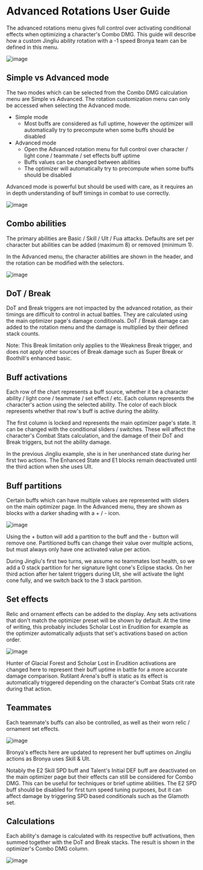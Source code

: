# Advanced Rotations User Guide

The advanced rotations menu gives full control over activating conditional effects when optimizing a character's Combo DMG.
This guide will describe how a custom Jingliu ability rotation with a -1 speed Bronya team can be defined in this menu.

![image](https://github.com/user-attachments/assets/06ba1580-e4d0-449b-b523-bb703aba475d)

## Simple vs Advanced mode

The two modes which can be selected from the Combo DMG calculation menu are Simple vs Advanced. The rotation customization menu can only be accessed when selecting the Advanced mode.

* Simple mode
    * Most buffs are considered as full uptime, however the optimizer will automatically try to precompute when some buffs should be disabled
* Advanced mode
    * Open the Advanced rotation menu for full control over character / light cone / teammate / set effects buff uptime
    * Buffs values can be changed between abilities
    * The optimizer will automatically try to precompute when some buffs should be disabled

Advanced mode is powerful but should be used with care, as it requires an in depth understanding of buff timings in combat to use correctly.

![image](https://github.com/user-attachments/assets/d93b4d9c-72a9-4847-b4f4-42e424896b5a)

## Combo abilities

The primary abilities are Basic / Skill / Ult / Fua attacks. Defaults are set per character but abilities can be added (maximum 8) or removed (minimum 1).

In the Advanced menu, the character abilities are shown in the header, and the rotation can be modified with the selectors.

![image](https://github.com/user-attachments/assets/ede1ea9e-1cd9-4749-b063-deb4b5496588)

## DoT / Break

DoT and Break triggers are not impacted by the advanced rotation, as their timings are difficult to control in actual battles.
They are calculated using the main optimizer page's damage conditionals.
DoT / Break damage can added to the rotation menu and the damage is multiplied by their defined stack counts.

Note: This Break limitation only applies to the Weakness Break trigger, and does not apply other sources of Break damage such as Super Break or Boothill's enhanced basic.

## Buff activations

Each row of the chart represents a buff source, whether it be a character ability / light cone / teammate / set effect / etc.
Each column represents the character's action using the selected ability. The color of each block represents whether that row's buff is active during the ability.

The first column is locked and represents the main optimizer page's state. It can be changed with the conditional sliders / switches.
These will affect the character's Combat Stats calculation, and the damage of their DoT and Break triggers, but not the ability damage.

In the previous Jingliu example, she is in her unenhanced state during her first two actions.
The Enhanced State and E1 blocks remain deactivated until the third action when she uses Ult.

## Buff partitions

Certain buffs which can have multiple values are represented with sliders on the main optimizer page.
In the Advanced menu, they are shown as blocks with a darker shading with a + / - icon.

![image](https://github.com/user-attachments/assets/ebca4a73-2dc7-4fa4-b53b-b1736f2e1045)

Using the + button will add a partition to the buff and the - button will remove one.
Partitioned buffs can change their value over multiple actions, but must always only have one activated value per action.

During Jingliu's first two turns, we assume no teammates lost health, so we add a 0 stack partition for her signature light cone's Eclipse stacks.
On her third action after her talent triggers during Ult, she will activate the light cone fully, and we switch back to the 3 stack partition.

## Set effects

Relic and ornament effects can be added to the display. Any sets activations that don't match the optimizer preset will be shown by default.
At the time of writing, this probably includes Scholar Lost in Erudition for example as the optimizer automatically adjusts that set's activations based on action order.

![image](https://github.com/user-attachments/assets/bc0f3692-9b01-459b-bcb0-81a03e74c9b8)

Hunter of Glacial Forest and Scholar Lost in Erudition activations are changed here to represent their buff uptime in battle for a more accurate damage comparison.
Rutilant Arena's buff is static as its effect is automatically triggered depending on the character's Combat Stats crit rate during that action.

## Teammates

Each teammate's buffs can also be controlled, as well as their worn relic / ornament set effects.

![image](https://github.com/user-attachments/assets/25caecb5-6bc7-4dee-afa4-ca197e53aebd)

Bronya's effects here are updated to represent her buff uptimes on Jingliu actions as Bronya uses Skill & Ult.

Notably the E2 Skill SPD buff and Talent's Initial DEF buff are deactivated on the main optimizer page but their effects can still be considered for Combo DMG.
This can be useful for techniques or brief uptime abilities.
The E2 SPD buff should be disabled for first turn speed tuning purposes, but it can affect damage by triggering SPD based conditionals such as the Glamoth set.

## Calculations

Each ability's damage is calculated with its respective buff activations, then summed together with the DoT and Break stacks.
The result is shown in the optimizer's Combo DMG column.

![image](https://github.com/user-attachments/assets/33114e8d-9229-4e35-88fe-3f3412e6979a)
